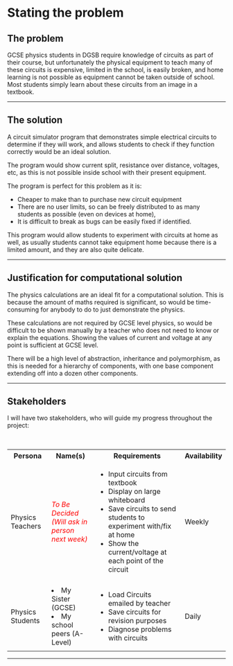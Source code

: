 # Stating the problem


## The problem

GCSE physics students in DGSB require knowledge of circuits as part of their
course, but unfortunately the physical equipment to teach many of these circuits
is expensive, limited in the school, is easily broken, and home learning
is not possible as equipment cannot be taken outside of school. Most students
simply learn about these circuits from an image in a textbook.

---
## The solution

A circuit simulator program that demonstrates
simple electrical circuits to determine if they will work, and allows students
to check if they function correctly would be an ideal solution.

The program would show current split, resistance
over distance, voltages, etc, as this is not possible inside school with
their present equipment.

The program is perfect for this problem as it is:

 - Cheaper to make than to purchase new circuit equipment
 - There are no user limits, so can be freely distributed to as many students as
	possible (even on devices at home), 
 - It is difficult to break as bugs can be easily fixed if identified.

This program would allow students to experiment with circuits at home as well,
as usually students cannot take equipment home because there is a limited amount,
and they are also quite delicate.

---
## Justification for computational solution

The physics calculations are an ideal fit for a computational solution.
This is because the amount of maths required is significant, so would be time-consuming for
anybody to do to just demonstrate the physics.

These calculations are not required by GCSE
level physics, so would be difficult to be shown manually by a teacher who does not need to
know or explain the equations. Showing the values of current and voltage at any point is
sufficient at GCSE level.

There will be a high level of abstraction, inheritance and polymorphism, as this
is needed for a hierarchy of components, with one base component extending off into a dozen
other components.

---
## Stakeholders

I will have two stakeholders, who will guide my progress throughout the project:

<br>

<table>
<tr>
<th>Persona</th>
<th>Name(s)</th>
<th>Requirements</th>
<th>Availability</th>
</tr>


<tr>
<td>Physics Teachers</td>
<td style="color:red"><i>To Be Decided <br> (Will ask in person next week)</i></td>
<td>
<ul>
<li>Input circuits from textbook</li>
<li>Display on large whiteboard</li>
<li>Save circuits to send students to experiment with/fix at home</li>
<li>Show the current/voltage at each point of the circuit</li>
</ul>
</td>
<td>Weekly</td>
</tr>

<tr>
<td>Physics Students</td>
<td>
<li>My Sister (GCSE)</li>
<li>My school peers (A-Level)</li>
</td>
<td>
<ul>
<li>Load Circuits emailed by teacher</li>
<li>Save circuits for revision purposes</li>
<li>Diagnose problems with circuits</li>
</ul>
</td>
<td>Daily</td>
</tr>
</table>

---
